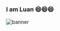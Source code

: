 ### I am Luan 😄😄😄

![banner](https://scontent.fsgn5-5.fna.fbcdn.net/v/t1.6435-9/67498551_2447260975594915_7899502054953975808_n.jpg?_nc_cat=108&ccb=1-3&_nc_sid=e3f864&_nc_ohc=f8qpYCk7JvYAX_O7HiP&_nc_ht=scontent.fsgn5-5.fna&oh=c60549a69ed8a1c041a3404ec137568b&oe=6089197E)

<!--
**LuanIT96/luanit96** is a ✨ _special_ ✨ repository because its `README.md` (this file) appears on your GitHub profile.

Here are some ideas to get you started:

- 🔭 I’m currently working on ...
- 🌱 I’m currently learning ...
- 👯 I’m looking to collaborate on ...
- 🤔 I’m looking for help with ...
- 💬 Ask me about ...
- 📫 How to reach me: ...
- 😄 Pronouns: ...
- ⚡ Fun fact: ...
-->

